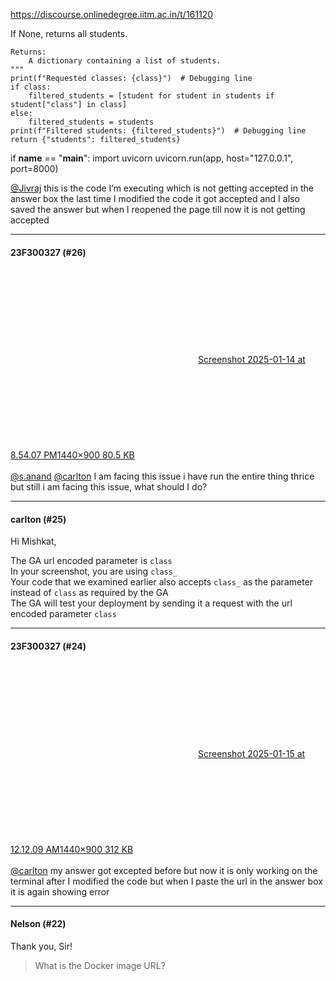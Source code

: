 https://discourse.onlinedegree.iitm.ac.in/t/161120

If None, returns all students.

    Returns:
        A dictionary containing a list of students.
    """
    print(f"Requested classes: {class}")  # Debugging line
    if class:
        filtered_students = [student for student in students if student["class"] in class]
    else:
        filtered_students = students
    print(f"Filtered students: {filtered_students}")  # Debugging line
    return {"students": filtered_students}

if __name__ == "__main__":
    import uvicorn
    uvicorn.run(app, host="127.0.0.1", port=8000)

</code></pre>
<p><a class="mention" href="/u/jivraj">@Jivraj</a> this is the code I’m executing which is not getting accepted in the answer box the last time I modified the code it got accepted and I also saved the answer but when I reopened the page till now it is not getting accepted</p><hr>

<h4>23F300327 (#26)</h4>
<p><div class="lightbox-wrapper"><a class="lightbox" data-download-href="/uploads/short-url/bxPCwKmsNcZuGNCCQMt6RbtYP6A.png?dl=1" href="https://europe1.discourse-cdn.com/flex013/uploads/iitm/original/3X/5/0/50eaf8aa1d63bc330436cdc443dc94efa98a7d34.png" rel="noopener nofollow ugc" title="Screenshot 2025-01-14 at 8.54.07 PM"><div class="meta"><svg aria-hidden="true" class="fa d-icon d-icon-far-image svg-icon"><use href="#far-image"></use></svg><span class="filename">Screenshot 2025-01-14 at 8.54.07 PM</span><span class="informations">1440×900 80.5 KB</span><svg aria-hidden="true" class="fa d-icon d-icon-discourse-expand svg-icon"><use href="#discourse-expand"></use></svg></div></a></div><br/>
<a class="mention" href="/u/s.anand">@s.anand</a> <a class="mention" href="/u/carlton">@carlton</a> I am facing this issue i have run the entire thing thrice but still i am facing this issue, what should I do?</p><hr>

<h4>carlton (#25)</h4>
<p>Hi Mishkat,</p>
<p>The GA url encoded parameter is <code>class</code><br/>
In your screenshot, you are using <code>class_</code><br/>
Your code that we examined earlier also accepts <code>class_</code> as the parameter instead of <code>class</code> as required by the GA<br/>
The GA will test your deployment by sending it a request with the url encoded parameter <code>class</code></p><hr>

<h4>23F300327 (#24)</h4>
<p><div class="lightbox-wrapper"><a class="lightbox" data-download-href="/uploads/short-url/wcH4DdyWhmx5z9j0Ka0Uiv4wC14.png?dl=1" href="https://europe1.discourse-cdn.com/flex013/uploads/iitm/original/3X/e/1/e1b4ee743ca378af275b6073cdb40da390235eba.png" rel="noopener nofollow ugc" title="Screenshot 2025-01-15 at 12.12.09 AM"><div class="meta"><svg aria-hidden="true" class="fa d-icon d-icon-far-image svg-icon"><use href="#far-image"></use></svg><span class="filename">Screenshot 2025-01-15 at 12.12.09 AM</span><span class="informations">1440×900 312 KB</span><svg aria-hidden="true" class="fa d-icon d-icon-discourse-expand svg-icon"><use href="#discourse-expand"></use></svg></div></a></div><br/>
<a class="mention" href="/u/carlton">@carlton</a> my answer got excepted before but now it is only working on the terminal after I modified the code but when I paste the url in the answer box it is again showing error</p><hr>

<h4>Nelson (#22)</h4>
<p>Thank you, Sir!</p>
<blockquote>
<p>What is the Docker image URL?